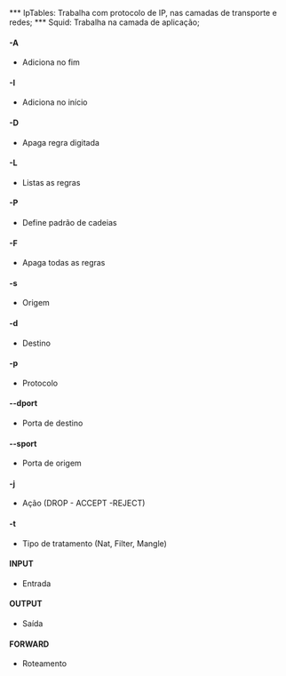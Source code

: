 *** IpTables: Trabalha com protocolo de IP, nas camadas de transporte e redes;
*** Squid: Trabalha na camada de aplicação;

#### -A
* Adiciona no fim

#### -I
* Adiciona no início

#### -D
* Apaga regra digitada

#### -L
* Listas as regras

#### -P
* Define padrão de cadeias

#### -F
* Apaga todas as regras

#### -s
* Origem

#### -d
* Destino

#### -p
* Protocolo

#### --dport
* Porta de destino

#### --sport
* Porta de origem

#### -j
* Ação (DROP - ACCEPT -REJECT)

#### -t
* Tipo de tratamento (Nat, Filter, Mangle)

#### INPUT
* Entrada

#### OUTPUT
* Saída

#### FORWARD
* Roteamento
